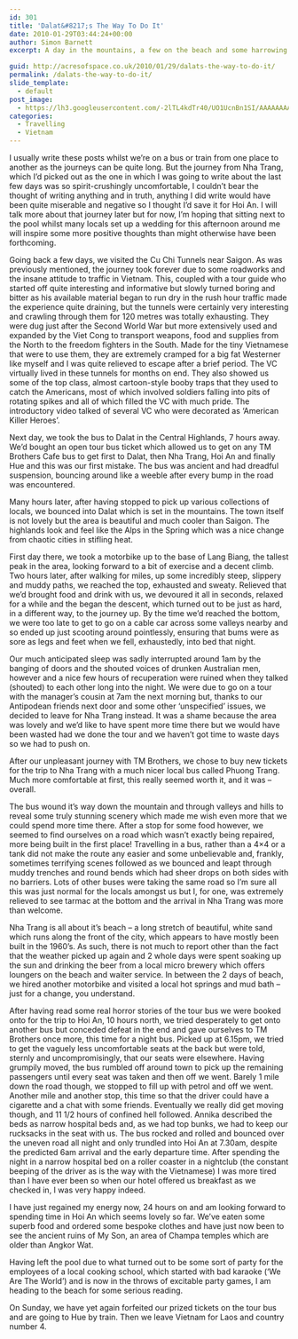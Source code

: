 ```yaml
---
id: 301
title: 'Dalat&#8217;s The Way To Do It'
date: 2010-01-29T03:44:24+00:00
author: Simon Barnett
excerpt: A day in the mountains, a few on the beach and some harrowing bus journeys culminate with arrival in Hoi An.

guid: http://acresofspace.co.uk/2010/01/29/dalats-the-way-to-do-it/
permalink: /dalats-the-way-to-do-it/
slide_template:
  - default
post_image:
  - https://lh3.googleusercontent.com/-2lTL4kdTr40/UO1UcnBn1SI/AAAAAAAAAEA/YxEW2Bjrf9g/s640/DSC_0351.JPG
categories:
  - Travelling
  - Vietnam
---
```

I usually write these posts whilst we&#8217;re on a bus or train from one place to another as the journeys can be quite long. But the journey from Nha Trang, which I&#8217;d picked out as the one in which I was going to write about the last few days was so spirit-crushingly uncomfortable, I couldn&#8217;t bear the thought of writing anything and in truth, anything I did write would have been quite miserable and negative so I thought I&#8217;d save it for Hoi An. I will talk more about that journey later but for now, I&#8217;m hoping that sitting next to the pool whilst many locals set up a wedding for this afternoon around me will inspire some more positive thoughts than might otherwise have been forthcoming.

Going back a few days, we visited the Cu Chi Tunnels near Saigon. As was previously mentioned, the journey took forever due to some roadworks and the insane attitude to traffic in Vietnam. This, coupled with a tour guide who started off quite interesting and informative but slowly turned boring and bitter as his available material began to run dry in the rush hour traffic made the experience quite draining, but the tunnels were certainly very interesting and crawling through them for 120 metres was totally exhausting. They were dug just after the Second World War but more extensively used and expanded by the Viet Cong to transport weapons, food and supplies from the North to the freedom fighters in the South. Made for the tiny Vietnamese that were to use them, they are extremely cramped for a big fat Westerner like myself and I was quite relieved to escape after a brief period. The VC virtually lived in these tunnels for months on end. They also showed us some of the top class, almost cartoon-style booby traps that they used to catch the Americans, most of which involved soldiers falling into pits of rotating spikes and all of which filled the VC with much pride. The introductory video talked of several VC who were decorated as &#8216;American Killer Heroes&#8217;.

Next day, we took the bus to Dalat in the Central Highlands, 7 hours away. We&#8217;d bought an open tour bus ticket which allowed us to get on any TM Brothers Cafe bus to get first to Dalat, then Nha Trang, Hoi An and finally Hue and this was our first mistake. The bus was ancient and had dreadful suspension, bouncing around like a weeble after every bump in the road was encountered.

Many hours later, after having stopped to pick up various collections of locals, we bounced into Dalat which is set in the mountains. The town itself is not lovely but the area is beautiful and much cooler than Saigon. The highlands look and feel like the Alps in the Spring which was a nice change from chaotic cities in stifling heat.

First day there, we took a motorbike up to the base of Lang Biang, the tallest peak in the area, looking forward to a bit of exercise and a decent climb. Two hours later, after walking for miles, up some incredibly steep, slippery and muddy paths, we reached the top, exhausted and sweaty. Relieved that we&#8217;d brought food and drink with us, we devoured it all in seconds, relaxed for a while and the began the descent, which turned out to be just as hard, in a different way, to the journey up. By the time we&#8217;d reached the bottom, we were too late to get to go on a cable car across some valleys nearby and so ended up just scooting around pointlessly, ensuring that bums were as sore as legs and feet when we fell, exhaustedly, into bed that night.

Our much anticipated sleep was sadly interrupted around 1am by the banging of doors and the shouted voices of drunken Australian men, however and a nice few hours of recuperation were ruined when they talked (shouted) to each other long into the night. We were due to go on a tour with the manager&#8217;s cousin at 7am the next morning but, thanks to our Antipodean friends next door and some other &#8216;unspecified&#8217; issues, we decided to leave for Nha Trang instead. It was a shame because the area was lovely and we&#8217;d like to have spent more time there but we would have been wasted had we done the tour and we haven&#8217;t got time to waste days so we had to push on.

After our unpleasant journey with TM Brothers, we chose to buy new tickets for the trip to Nha Trang with a much nicer local bus called Phuong Trang. Much more comfortable at first, this really seemed worth it, and it was &#8211; overall.

The bus wound it&#8217;s way down the mountain and through valleys and hills to reveal some truly stunning scenery which made me wish even more that we could spend more time there. After a stop for some food however, we seemed to find ourselves on a road which wasn&#8217;t exactly being repaired, more being built in the first place! Travelling in a bus, rather than a 4&#215;4 or a tank did not make the route any easier and some unbelievable and, frankly, sometimes terrifying scenes followed as we bounced and leapt through muddy trenches and round bends which had sheer drops on both sides with no barriers. Lots of other buses were taking the same road so I&#8217;m sure all this was just normal for the locals amongst us but I, for one, was extremely relieved to see tarmac at the bottom and the arrival in Nha Trang was more than welcome.

Nha Trang is all about it&#8217;s beach &#8211; a long stretch of beautiful, white sand which runs along the front of the city, which appears to have mostly been built in the 1960&#8217;s. As such, there is not much to report other than the fact that the weather picked up again and 2 whole days were spent soaking up the sun and drinking the beer from a local micro brewery which offers loungers on the beach and waiter service. In between the 2 days of beach, we hired another motorbike and visited a local hot springs and mud bath &#8211; just for a change, you understand.

After having read some real horror stories of the tour bus we were booked onto for the trip to Hoi An, 10 hours north, we tried desperately to get onto another bus but conceded defeat in the end and gave ourselves to TM Brothers once more, this time for a night bus. Picked up at 6.15pm, we tried to get the vaguely less uncomfortable seats at the back but were told, sternly and uncompromisingly, that our seats were elsewhere. Having grumpily moved, the bus rumbled off around town to pick up the remaining passengers until every seat was taken and then off we went. Barely 1 mile down the road though, we stopped to fill up with petrol and off we went. Another mile and another stop, this time so that the driver could have a cigarette and a chat with some friends. Eventually we really did get moving though, and 11 1/2 hours of confined hell followed. Annika described the beds as narrow hospital beds and, as we had top bunks, we had to keep our rucksacks in the seat with us. The bus rocked and rolled and bounced over the uneven road all night and only trundled into Hoi An at 7.30am, despite the predicted 6am arrival and the early departure time. After spending the night in a narrow hospital bed on a roller coaster in a nightclub (the constant beeping of the driver as is the way with the Vietnamese) I was more tired than I have ever been so when our hotel offered us breakfast as we checked in, I was very happy indeed.

I have just regained my energy now, 24 hours on and am looking forward to spending time in Hoi An which seems lovely so far. We&#8217;ve eaten some superb food and ordered some bespoke clothes and have just now been to see the ancient ruins of My Son, an area of Champa temples which are older than Angkor Wat.

Having left the pool due to what turned out to be some sort of party for the employees of a local cooking school, which started with bad karaoke (&#8216;We Are The World&#8217;) and is now in the throws of excitable party games, I am heading to the beach for some serious reading.

On Sunday, we have yet again forfeited our prized tickets on the tour bus and are going to Hue by train. Then we leave Vietnam for Laos and country number 4.
